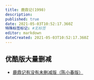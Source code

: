 ```yaml
---
title: 鹿鼎记(1998)
description:
published: true
date: 2021-05-03T10:52:17.360Z
特殊标签标记: #无标签
editor: markdown
dateCreated: 2021-05-03T10:52:17.360Z
---
```


## 优酷版大量删减

+ [鹿鼎记有没有未删减版（陈小春版）](https://web.archive.org/web/20210503104826/https://www.douban.com/group/topic/203180417/)
